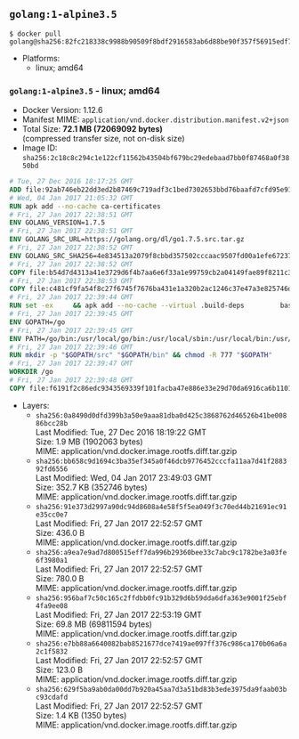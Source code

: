 ## `golang:1-alpine3.5`

```console
$ docker pull golang@sha256:82fc218338c9988b90509f8bdf2916583ab6d88be90f357f56915edf77661f02
```

-	Platforms:
	-	linux; amd64

### `golang:1-alpine3.5` - linux; amd64

-	Docker Version: 1.12.6
-	Manifest MIME: `application/vnd.docker.distribution.manifest.v2+json`
-	Total Size: **72.1 MB (72069092 bytes)**  
	(compressed transfer size, not on-disk size)
-	Image ID: `sha256:2c18c8c294c1e122cf11562b43504bf679bc29edebaad7bb0f87468a0f3850bd`

```dockerfile
# Tue, 27 Dec 2016 18:17:25 GMT
ADD file:92ab746eb22dd3ed2b87469c719adf3c1bed7302653bbd76baafd7cfd95e911e in / 
# Wed, 04 Jan 2017 21:05:32 GMT
RUN apk add --no-cache ca-certificates
# Fri, 27 Jan 2017 22:38:51 GMT
ENV GOLANG_VERSION=1.7.5
# Fri, 27 Jan 2017 22:38:51 GMT
ENV GOLANG_SRC_URL=https://golang.org/dl/go1.7.5.src.tar.gz
# Fri, 27 Jan 2017 22:38:52 GMT
ENV GOLANG_SRC_SHA256=4e834513a2079f8cbbd357502cccaac9507fd00a1efe672375798858ff291815
# Fri, 27 Jan 2017 22:38:52 GMT
COPY file:b54d7d4313a41e3729d6f4b7aa6e6f33a1e99759cb2a04149fae89f8211c3a65 in / 
# Fri, 27 Jan 2017 22:38:53 GMT
COPY file:c481cf9fa54f8c27f6745f7676ba431e1a320b2ac1246c37e47a3e825746d8e6 in / 
# Fri, 27 Jan 2017 22:39:44 GMT
RUN set -ex 	&& apk add --no-cache --virtual .build-deps 		bash 		gcc 		musl-dev 		openssl 		go 		&& export GOROOT_BOOTSTRAP="$(go env GOROOT)" 		&& wget -q "$GOLANG_SRC_URL" -O golang.tar.gz 	&& echo "$GOLANG_SRC_SHA256  golang.tar.gz" | sha256sum -c - 	&& tar -C /usr/local -xzf golang.tar.gz 	&& rm golang.tar.gz 	&& cd /usr/local/go/src 	&& patch -p2 -i /no-pic.patch 	&& patch -p2 -i /17847.patch 	&& ./make.bash 		&& rm -rf /*.patch 	&& apk del .build-deps
# Fri, 27 Jan 2017 22:39:45 GMT
ENV GOPATH=/go
# Fri, 27 Jan 2017 22:39:45 GMT
ENV PATH=/go/bin:/usr/local/go/bin:/usr/local/sbin:/usr/local/bin:/usr/sbin:/usr/bin:/sbin:/bin
# Fri, 27 Jan 2017 22:39:46 GMT
RUN mkdir -p "$GOPATH/src" "$GOPATH/bin" && chmod -R 777 "$GOPATH"
# Fri, 27 Jan 2017 22:39:47 GMT
WORKDIR /go
# Fri, 27 Jan 2017 22:39:48 GMT
COPY file:f6191f2c86edc9343569339f101facba47e886e33e29d70da6916ca6b1101a53 in /usr/local/bin/ 
```

-	Layers:
	-	`sha256:0a8490d0dfd399b3a50e9aaa81dba0d425c3868762d46526b41be00886bcc28b`  
		Last Modified: Tue, 27 Dec 2016 18:19:22 GMT  
		Size: 1.9 MB (1902063 bytes)  
		MIME: application/vnd.docker.image.rootfs.diff.tar.gzip
	-	`sha256:bb658c9d1694c3ba35ef345a0f46dcb9776452cccfa11aa7d41f288392fd6556`  
		Last Modified: Wed, 04 Jan 2017 23:49:03 GMT  
		Size: 352.7 KB (352746 bytes)  
		MIME: application/vnd.docker.image.rootfs.diff.tar.gzip
	-	`sha256:91e373d2997a90dc94d8608a4e58f5f5ea049f3c70ed44b21691ec91e35cc0e7`  
		Last Modified: Fri, 27 Jan 2017 22:52:57 GMT  
		Size: 436.0 B  
		MIME: application/vnd.docker.image.rootfs.diff.tar.gzip
	-	`sha256:a9ea7e9ad7d800515eff7da996b29360bee33c7abc9c1782be3a03fe6f3980a1`  
		Last Modified: Fri, 27 Jan 2017 22:52:57 GMT  
		Size: 780.0 B  
		MIME: application/vnd.docker.image.rootfs.diff.tar.gzip
	-	`sha256:956baf7c50c165c2ffdbb0fc91b329d6b59dda6dfa363e9001f25ebf4fa9ee08`  
		Last Modified: Fri, 27 Jan 2017 22:53:19 GMT  
		Size: 69.8 MB (69811594 bytes)  
		MIME: application/vnd.docker.image.rootfs.diff.tar.gzip
	-	`sha256:e7bb88a6640082bab8521677dce7419ae097ff376c986ca170b06a6a2c1f5832`  
		Last Modified: Fri, 27 Jan 2017 22:52:57 GMT  
		Size: 123.0 B  
		MIME: application/vnd.docker.image.rootfs.diff.tar.gzip
	-	`sha256:629f5ba9ab0da00dd7b920a45aa7d3a51bd83b3ede3975da9faab03bc93cdafd`  
		Last Modified: Fri, 27 Jan 2017 22:52:57 GMT  
		Size: 1.4 KB (1350 bytes)  
		MIME: application/vnd.docker.image.rootfs.diff.tar.gzip
